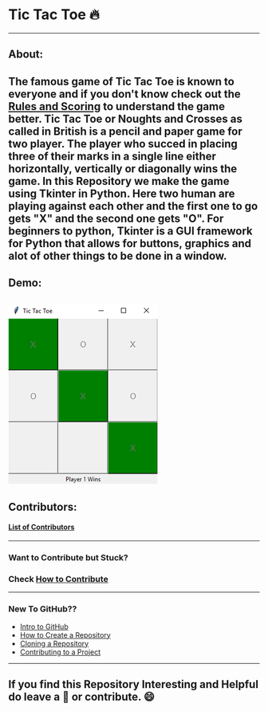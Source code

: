 # Tic Tac Toe 🔥
--------------------------------------------------
## About:
The famous game of Tic Tac Toe is known to everyone and if you don't know check out the [Rules and Scoring](Rules.md) to understand the game better. Tic Tac Toe or Noughts and Crosses as called in British is a pencil and paper game for two player. The player who succed in placing three of their marks in a single line either horizontally, vertically or diagonally wins the game.
In this Repository we make the game using Tkinter in Python. Here two human are playing against each other and the first one to go gets "X" and the second one gets "O".
For beginners to python, Tkinter is a GUI framework for Python that allows for buttons, graphics and alot of other things to be done in a window.
--------------------------------------------------
## Demo:
![](Demo.png)
--------------------------------------------------
## Contributors:
#### [List of Contributors](Contributors/README.md)
--------------------------------------------------
### Want to Contribute but Stuck?
### Check [How to Contribute](how_to_contribute.md)
--------------------------------------------------
### New To GitHub??
* [Intro to GitHub](https://youtu.be/wTTek8P2VB4)
* [How to Create a Repository](https://youtu.be/o6T5F7-SOAo)
* [Cloning a Repository](https://youtu.be/oYselL5G280)
* [Contributing to a Project](https://youtu.be/4vq07q7g2xE)
--------------------------------------------------
## If you find this Repository Interesting and Helpful do leave a 🌟 or contribute. 😄
